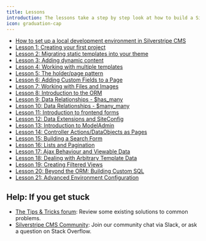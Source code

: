 ```yaml
---
title: Lessons
introduction: The lessons take a step by step look at how to build a Silverstripe CMS application.
icon: graduation-cap
---
```


* [How to set up a local development environment in Silverstripe CMS](https://www.silverstripe.org/learn/lessons/v4/up-and-running-setting-up-a-local-silverstripe-dev-environment-1)
* [Lesson 1: Creating your first project](https://www.silverstripe.org/learn/lessons/v4/creating-your-first-project)
* [Lesson 2: Migrating static templates into your theme](https://www.silverstripe.org/learn/lessons/v4/migrating-static-templates-into-your-theme-1)
* [Lesson 3: Adding dynamic content](https://www.silverstripe.org/learn/lessons/v4/adding-dynamic-content-1)
* [Lesson 4: Working with multiple templates](https://www.silverstripe.org/learn/lessons/v4/working-with-multiple-templates-1)
* [Lesson 5: The holder/page pattern](https://www.silverstripe.org/learn/lessons/v4/the-holderpage-pattern-1)
* [Lesson 6: Adding Custom Fields to a Page](https://www.silverstripe.org/learn/lessons/v4/adding-custom-fields-to-a-page-1)
* [Lesson 7: Working with Files and Images](https://www.silverstripe.org/learn/lessons/v4/working-with-files-and-images-1)
* [Lesson 8: Introduction to the ORM](https://www.silverstripe.org/learn/lessons/v4/introduction-to-the-orm-1)
* [Lesson 9: Data Relationships - $has_many](https://www.silverstripe.org/learn/lessons/v4/working-with-data-relationships-has-many-1)
* [Lesson 10: Data Relationships - $many_many](https://www.silverstripe.org/learn/lessons/v4/working-with-data-relationships-many-many-1)
* [Lesson 11: Introduction to frontend forms](https://www.silverstripe.org/learn/lessons/v4/introduction-to-frontend-forms-1)
* [Lesson 12: Data Extensions and SiteConfig](https://www.silverstripe.org/learn/lessons/v4/data-extensions-and-siteconfig-1)
* [Lesson 13: Introduction to ModelAdmin](https://www.silverstripe.org/learn/lessons/v4/introduction-to-modeladmin-1)
* [Lesson 14: Controller Actions/DataObjects as Pages](https://www.silverstripe.org/learn/lessons/v4/controller-actions-dataobjects-as-pages-1)
* [Lesson 15: Building a Search Form](https://www.silverstripe.org/learn/lessons/v4/building-a-search-form-1)
* [Lesson 16: Lists and Pagination](https://www.silverstripe.org/learn/lessons/v4/lists-and-pagination-1)
* [Lesson 17: Ajax Behaviour and Viewable Data](https://www.silverstripe.org/learn/lessons/v4/ajax-behaviour-and-viewabledata-1)
* [Lesson 18: Dealing with Arbitrary Template Data](https://www.silverstripe.org/learn/lessons/v4/dealing-with-arbitrary-template-data-1)
* [Lesson 19: Creating Filtered Views](https://www.silverstripe.org/learn/lessons/v4/creating-filtered-views-1)
* [Lesson 20: Beyond the ORM: Building Custom SQL](https://www.silverstripe.org/learn/lessons/v4/beyond-the-orm-building-custom-sql-1)
* [Lesson 21: Advanced Environment Configuration](https://www.silverstripe.org/learn/lessons/v4/advanced-environment-configuration-1)

## Help: If you get stuck

* [The Tips & Tricks forum](https://forum.silverstripe.org/c/tips): Review some existing solutions to common problems.
* [Silverstripe CMS Community](http://www.silverstripe.org/community/): Join our community chat via Slack, or ask a question
  on Stack Overflow.
